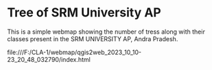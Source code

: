 # Tree of SRM University AP
This is a simple webmap showing the number of tress along with their classes present in the SRM UNIVERSITY AP, Andra Pradesh.

 file:///F:/CLA-1/webmap/qgis2web_2023_10_10-23_20_48_032790/index.html
